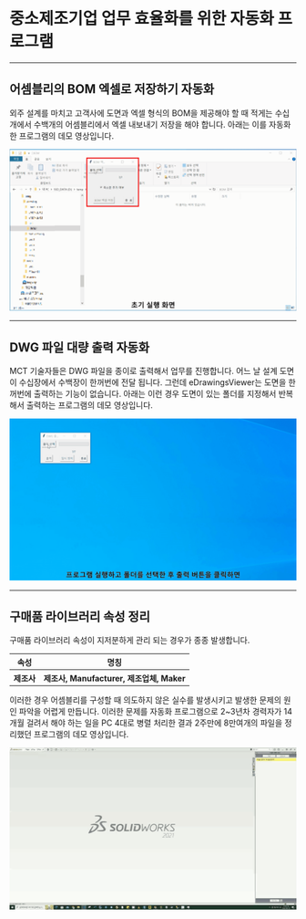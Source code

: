 # 중소제조기업 업무 효율화를 위한 자동화 프로그램

------------------------------------------------

## 어셈블리의 BOM 엑셀로 저장하기 자동화
외주 설계를 마치고 고객사에 도면과 엑셀 형식의 BOM을 제공해야 할 때
적게는 수십개에서 수백개의 어셈블리에서 엑셀 내보내기 저장을 해야 합니다.
아래는 이를 자동화한 프로그램의 데모 영상입니다.

<img src="BOM_엑셀저장_자동화_모자익.gif" alt="BOM_엑셀저장" width="600">

<!--
## 사용법
- 초기 세팅
  - 실행 파일 및 리소스 파일 다운로드
  - 사용자 환경에 맞춰 리소스 파일 수정
    - 어플리케이션 필요시 이미지 캡처
    - 솔리드웍스 실행 경로 수정
    - 솔리드웍스 사용자 정의에서 아이콘 크기 "대/중/소" 중에 "소"로 세팅
- 자동화 프로그램 실행
- 어셈블리 도면이 위치한 폴더 선택
- 축소판(Thumbnail) 추가 여부 체크
- BOM 엑셀 저장 버튼 클릭
- 솔리드웍스를 실행하면서 BOM을 엑셀로 저장
  - 하위 폴더에 BOM을 폴더 생상
  - 어셈블리 파일을 순차적으로 열고 BOM을 엑셀로 저장
  - 도면 파일에 BOM이 없어서 저장하지 못하는 경우 BOM저장못한파일목록_YYYYMMDD_HHMMSS.txt에 저정
  - BOM을 정비하고 재실행하면 엑셀이 저장되지 않은 어셈블리만 추려서 재실행됨

## 알려진 이슈
- 솔리드웍스가 도면을 열고 닫고를 지속하면 리소스부족 에러 발생하는 문제가 있어 30개 도면 작업 후 솔리드 웍스 재실행 함
-->  
------------------------------------------------

## DWG 파일 대량 출력 자동화
MCT 기술자들은 DWG 파일을 종이로 출력해서 업무를 진행합니다.
어느 날 설계 도면이 수십장에서 수백장이 한꺼번에 전달 됩니다.
그런데 eDrawingsViewer는 도면을 한꺼번에 출력하는 기능이 없습니다.
아래는 이런 경우 도면이 있는 폴더를 지정해서 반복해서 출력하는 프로그램의 데모 영상입니다.

<img src="DWG_다량출력_자동화_모자익.gif" alt="DWG_다량출력" width="600">

<!--
## 사용법
- 초기 세팅
  - 사용자 PC의 MAC 주소 확인
  - 사용자 PC의 eDrawingViwer 설치 위치 확인
  - 실행 파일 다운로드
- 자동화 프로그램 실행
- DWG 도면이 위치한 폴더 선택
- 출력 버튼 클릭
- eDrawingsViewer를 실행하면서 DWG를 출력
- 정해진 횟수 만큼 출력 후 eDrawingsViewer가 재실행됨
-->

------------------------------------------------

## 구매품 라이브러리 속성 정리
구매품 라이브러리 속성이 지저분하게 관리 되는 경우가 종종 발생합니다.

<table><tr><th>속성</th><th>명칭</th></tr>
<tr><th>제조사</th><th>제조사, Manufacturer, 제조업체, Maker</th></tr>
</table>

이러한 경우 어셈블리를 구성할 때 의도하지 않은 실수를 발생시키고 발생한 문제의 원인 파악을 어렵게 만듭니다. 이러한 문제를 자동화 프로그램으로 2~3년차 경력자가 14개월 걸려서 해야 하는 일을 PC 4대로 병렬 처리한 결과 2주만에 8만여개의 파일을 정리했던 프로그램의 데모 영상입니다.

<img src="솔리드웍스_속성변경_자동화_모자익_완료.gif" alt="구매품_속성변경" width="600">

